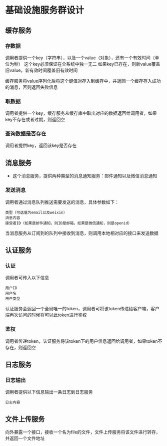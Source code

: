 # 基础设施服务群设计

## 缓存服务

### 存数据

调用者提供一个key（字符串），以及一个value（对象），还有一个有效时间（单位为秒）
这个key必须保证在全系统中独一无二
如果key已存在，则新value覆盖旧value，新有效时间覆盖旧有效时间

缓存服务将value序列化后将这个键值对存入到缓存中，并返回一个缓存存入成功的消息，否则返回失败信息

### 取数据

调用者提供一个key，缓存服务从缓存库中取出对应的数据返回给调用者，如果key不存在或者过期，则返回空

### 查询数据是否存在

调用者提供key，返回该key是否存在

## 消息服务

- 这个消息服务，提供两种类型的消息通知服务：邮件通知以及微信消息通知

### 发送消息

调用者通过消息队列推送需要发送的消息，具体参数如下：

```
类型（可选值为email以及weixin）
消息内容
接受者ID（如果是邮件通知，则ID是邮箱，如果是微信通知，则是openid）
```

当消息服务从订阅到的队列中接收到消息，则调用本地相对应的接口来发送数据

## 认证服务

### 认证

调用者可传入以下信息

```
用户ID
用户名
用户类型
```

认证服务会返回一个全局唯一的token，调用者可将该token传递给客户端，客户端再次访问的时候将可以此token进行鉴权

### 鉴权

调用者传递token，认证服务将该token下的用户信息返回给调用者，如果token不存在，则返回空

## 日志服务

### 日志输出

调用者提供以下信息输出一条日志到日志服务

```
日志内容
```

## 文件上传服务

向外暴露一个接口，接收一个名为file的文件，文件上传服务将该文件进行转存，并返回一个文件地址
